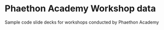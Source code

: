 # Phaethon Academy Workshop data
Sample code slide decks for workshops conducted by Phaethon Academy
